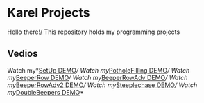 # Karel Projects
Hello there!/
This repository holds my programming projects
## Vedios
Watch my*[SetUp DEMO]()*/
Watch my*[PotholeFilling DEMO]()*/
Watch my*[BeeperRow DEMO]()*/
Watch my*[BeeperRowAdv DEMO]()*/
Watch my*[BeeperRowAdv2 DEMO]()*/
Watch my*[Steeplechase DEMO]()*/
Watch my*[DoubleBeepers DEMO]()*
